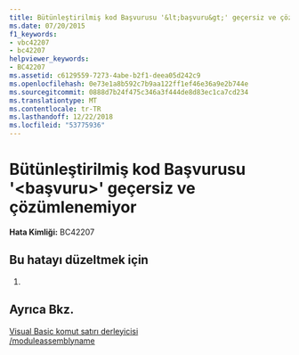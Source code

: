 ```yaml
---
title: Bütünleştirilmiş kod Başvurusu '&lt;başvuru&gt;' geçersiz ve çözümlenemiyor
ms.date: 07/20/2015
f1_keywords:
- vbc42207
- bc42207
helpviewer_keywords:
- BC42207
ms.assetid: c6129559-7273-4abe-b2f1-deea05d242c9
ms.openlocfilehash: 0e73e1a8b592c7b9aa122ff1ef46e36a9e2b744e
ms.sourcegitcommit: 0888d7b24f475c346a3f444de8d83ec1ca7cd234
ms.translationtype: MT
ms.contentlocale: tr-TR
ms.lasthandoff: 12/22/2018
ms.locfileid: "53775936"
---
```

# <a name="assembly-reference-ltreferencegt-is-invalid-and-cannot-be-resolved"></a>Bütünleştirilmiş kod Başvurusu '&lt;başvuru&gt;' geçersiz ve çözümlenemiyor
**Hata Kimliği:** BC42207  
  
## <a name="to-correct-this-error"></a>Bu hatayı düzeltmek için  
  
1.  
  
## <a name="see-also"></a>Ayrıca Bkz.  
 [Visual Basic komut satırı derleyicisi](../../visual-basic/reference/command-line-compiler/index.md)  
 [/moduleassemblyname](../../visual-basic/reference/command-line-compiler/moduleassemblyname.md)
